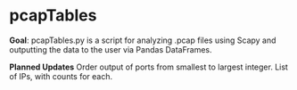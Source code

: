 # pcapTables

**Goal**:
pcapTables.py is a script for analyzing .pcap files using Scapy and outputting the data to the user via Pandas DataFrames.

**Planned Updates**
Order output of ports from smallest to largest integer.
List of IPs, with counts for each.
